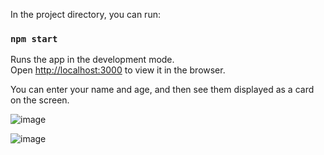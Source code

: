 
In the project directory, you can run:

### `npm start`

Runs the app in the development mode.\
Open [http://localhost:3000](http://localhost:3000) to view it in the browser.

You can enter your name and age, and then see them displayed as a card on the screen.

![image](https://github.com/user-attachments/assets/1d214484-89fb-4194-9774-a4e340d71ae9)

![image](https://github.com/user-attachments/assets/744b4837-c6fa-45e8-9291-31bfe353255d)
